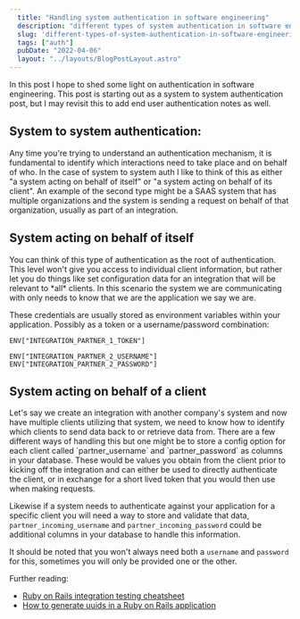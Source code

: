 ```yaml
---
  title: "Handling system authentication in software engineering"
  description: "different types of system authentication in software engineering"
  slug: 'different-types-of-system-authentication-in-software-engineering'
  tags: ["auth"]
  pubDate: "2022-04-06"
  layout: "../layouts/BlogPostLayout.astro"
---
```


In this post I hope to shed some light on authentication in software engineering. This post is starting out as a system to system authentication post, but I may revisit this to add end user authentication notes as well.

<h2>System to system authentication:</h2>
Any time you're trying to understand an authentication mechanism, it is fundamental to identify which interactions need to take place and on behalf of who. In the case of system to system auth I like to think of this as either "a system acting on behalf of itself" or "a system acting on behalf of its client". An example of the second type might be a SAAS system that has multiple organizations and the system is sending a request on behalf of that organization, usually as part of an integration.

<h2>System acting on behalf of itself</h2>
You can think of this type of authentication as the root of authentication. This level won't give you access to individual client information, but rather let you do things like set configuration data for an integration that will be relevant to *all* clients. In this scenario the system we are communicating with only needs to know that we are the application we say we are.

These credentials are usually stored as environment variables within your application. Possibly as a token or a username/password combination:

```
ENV["INTEGRATION_PARTNER_1_TOKEN"]

ENV["INTEGRATION_PARTNER_2_USERNAME"]
ENV["INTEGRATION_PARTNER_2_PASSWORD"]
```

<h2>System acting on behalf of a client</h2>
Let's say we create an integration with another company's system and now have multiple clients utilizing that system, we need to know how to identify which clients to send data back to or retrieve data from. There are a few different ways of handling this but one might be to store a config option for each client called `partner_username` and `partner_password` as columns in your database. These would be values you obtain from the client prior to kicking off the integration and can either be used to directly authenticate the client, or in exchange for a short lived token that you would then use when making requests. 

Likewise if a system needs to authenticate against your application for a specific client you will need a way to store and validate that data, `partner_incoming_username` and `partner_incoming_password` could be additional columns in your database to handle this information.

It should be noted that you won't always need both a `username` and `password` for this, sometimes you will only be provided one or the other.


Further reading:
- [Ruby on Rails integration testing cheatsheet](https://www.devdecks.io/2022-rails-integration-testing-cheatsheet)
- [How to generate uuids in a Ruby on Rails application](https://www.devdecks.io/2022-generating-uuids-in-rails)